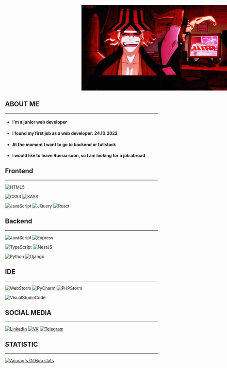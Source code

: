 <img style="position: relative; left: 50%;" src="https://github.com/Dodikxon/Dodikxon/blob/main/assets/Header.gif">

## ABOUT ME
___
+ #### I`m a junior web developer
+ #### I found my first job as a web developer: 24.10.2022 
+ #### At the moment I want to go to backend or fullstack
+ #### I would like to leave Russia soon, so I am looking for a job abroad

## Frontend
___
![HTML5](https://img.shields.io/badge/HTML5-000000?style=for-the-badge&logo=html5)

![CSS3](https://img.shields.io/badge/CSS3-000000?style=for-the-badge&logo=CSS3)
![SASS](https://img.shields.io/badge/SASS-000000?style=for-the-badge&logo=SASS)

![JavaScript](https://img.shields.io/badge/JavaScript-000000?style=for-the-badge&logo=JavaScript)
![JQuery](https://img.shields.io/badge/JQuery-000000?style=for-the-badge&logo=JQuery)
![React](https://img.shields.io/badge/React-000000?style=for-the-badge&logo=React)

## Backend
___
![JavaScript](https://img.shields.io/badge/JavaScript-000000?style=for-the-badge&logo=JavaScript)
![Express](https://img.shields.io/badge/Express-000000?style=for-the-badge&logo=Express)

![TypeScript](https://img.shields.io/badge/TypeScript-000000?style=for-the-badge&logo=TypeScript)
![NestJS](https://img.shields.io/badge/NestJS-000000?style=for-the-badge&logo=NestJS)

![Python](https://img.shields.io/badge/Python-000000?style=for-the-badge&logo=Python)
![Django](https://img.shields.io/badge/Django-000000?style=for-the-badge&logo=Django)

## IDE
___
![WebStorm](https://img.shields.io/badge/WebStorm-000000?style=for-the-badge&logo=WebStorm)
![PyCharm](https://img.shields.io/badge/PyCharm-000000?style=for-the-badge&logo=PyCharm)
![PHPStorm](https://img.shields.io/badge/PHPStorm-000000?style=for-the-badge&logo=PHPStorm)

![VisualStudioCode](https://img.shields.io/badge/VSCode-000000?style=for-the-badge&logo=VisualStudioCode)

## SOCIAL MEDIA
___
[![LinkedIn](https://img.shields.io/badge/LinkedIn-000000?style=for-the-badge&logo=LinkedIn)](https://www.linkedin.com/in/dodikxon/)
[![VK](https://img.shields.io/badge/VK-000000?style=for-the-badge&logo=VK)](https://vk.com/dodikxon/)
[![Telegram](https://img.shields.io/badge/Telegram-000000?style=for-the-badge&logo=Telegram)](https://t.me/dodikxon)

## STATISTIC
___
[![Anurag's GitHub stats](https://github-readme-stats.vercel.app/api?username=DODIKxon&show_icons=true)](https://github.com/anuraghazra/github-readme-stats)
